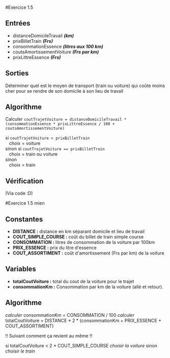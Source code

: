 #Exercice 1.5
## Entrées
 * distanceDomicileTravail ***(km)***
 * prixBilletTrain ***(Frs)***
 * consommationEssence ***(litres aux 100 km)***
 * coutsAmortissementVoiture ***(Frs par km)***
 * prixLittreEssence ***(Frs)***
## Sorties
Déterminer quel est le moyen de transport (train ou voiture) qui coûte moins cher pour se rendre de son domicile à son lieu de travail
 
## Algorithme
Calculer ``coutTrajetVoiture = distanceDomicileTravail * (consommationEssence * prixLittreEssence / 100 + coutsAmortissementVoiture)``
 
si ``coutTrajetVoiture < prixBilletTrain``  
&nbsp;&nbsp; choix = voiture  
sinon si ``coutTrajetVoiture == prixBilletTrain``  
&nbsp;&nbsp; choix = train ou voiture  
sinon  
&nbsp;&nbsp; choix = train
    
## Vérification
(Via code :D)




#Exercice 1.5 mien
## Constantes
 * **DISTANCE :** distance en km séparant domicile et lieu de travail
 * **COUT_SIMPLE_COURSE :** coût du billet de train simple course
 * **CONSOMMATION :** litres de consommation de la voiture par 100km
 * **PRIX_ESSENCE :** prix du litre d'essence
 * **COUT_ASSORTIMENT :** coût d'amortissement (Frs par km) de la voiture
## Variables
 * **totalCoutVoiture :** total du cout de la voiture pour le trajet 
 * **consommationKm :** Consommation par km de la voiture (allé et retour). 
 
## Algorithme
*calculer* consommationKm = CONSOMMATION / 100
*calculer* totalCoutVoiture = DISTANCE * 2 * (consommationKm + PRIX_ESSENCE + COUT_ASSORTIMENT)


 !! Suivant comment ça revient au même !!
 
si totalCoutVoiture < 2 * COUT_SIMPLE_COURSE
    *choisir la voiture*
sinon
    *choisir le train*